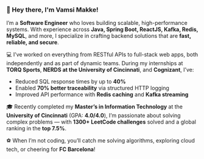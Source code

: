 ### 👋 Hey there, I'm Vamsi Makke!

I’m a **Software Engineer** who loves building scalable, high-performance systems. With experience across **Java, Spring Boot, ReactJS, Kafka, Redis, MySQL**, and more, I specialize in crafting backend solutions that are **fast, reliable, and secure**.

💻 I’ve worked on everything from RESTful APIs to full-stack web apps, both independently and as part of dynamic teams. During my internships at **TORQ Sports**, **NERDS at the University of Cincinnati**, and **Cognizant**, I’ve:

* Reduced SQL response times by up to **40%**
* Enabled **70% better traceability** via structured HTTP logging
* Improved API performance with **Redis caching** and **Kafka streaming**

🎓 Recently completed my **Master’s in Information Technology** at the **University of Cincinnati** (GPA: **4.0/4.0**), I’m passionate about solving complex problems — with **1300+ LeetCode challenges** solved and a global ranking in the **top 7.5%**.

⚽ When I’m not coding, you’ll catch me solving algorithms, exploring cloud tech, or cheering for **FC Barcelona**!

